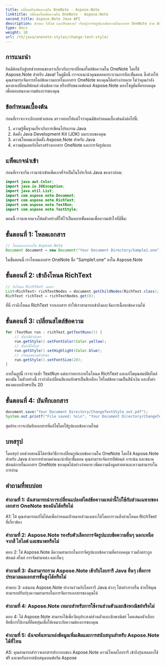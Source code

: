 ```yaml
---
title: เปลี่ยนสไตล์ข้อความใน OneNote - Aspose.Note
linktitle: เปลี่ยนสไตล์ข้อความใน OneNote - Aspose.Note
second_title: Aspose.Note Java API
description: ตัวหนา ไฮไลต์ และปรับขนาด! เรียนรู้การจัดรูปแบบข้อความในเอกสาร OneNote ด้วย Aspose.Note รวมคำแนะนำและรหัสทีละขั้นตอน! #OneNote #Java #Aspose
type: docs
weight: 10
url: /th/java/onenote-styles/change-text-style/
---
```

## การแนะนำ

ยินดีต้อนรับสู่บทช่วยสอนของเราเกี่ยวกับการเปลี่ยนสไตล์ข้อความใน OneNote โดยใช้ Aspose.Note สำหรับ Java! ในคู่มือนี้ เราจะแนะนำคุณตลอดกระบวนการทีละขั้นตอน ซึ่งช่วยให้คุณสามารถจัดการสไตล์ข้อความภายในเอกสาร OneNote ของคุณได้อย่างง่ายดาย ไม่ว่าคุณกำลังมองหาเปลี่ยนสีฟอนต์ เน้นข้อความ หรือปรับขนาดฟอนต์ Aspose.Note มอบโซลูชันที่ครอบคลุมเพื่อตอบสนองความต้องการของคุณ

## ข้อกำหนดเบื้องต้น

ก่อนที่เราจะเจาะลึกบทช่วยสอน ตรวจสอบให้แน่ใจว่าคุณมีข้อกำหนดเบื้องต้นดังต่อไปนี้:

1. ความรู้พื้นฐานเกี่ยวกับการเขียนโปรแกรม Java
2. ติดตั้ง Java Development Kit (JDK) บนระบบของคุณ
3. ดาวน์โหลดและติดตั้ง Aspose.Note สำหรับ Java
4. ความคุ้นเคยกับโครงสร้างเอกสาร OneNote และการจัดรูปแบบ

## แพ็คเกจนำเข้า

ก่อนที่เราจะเริ่ม เรามานำเข้าแพ็คเกจที่จำเป็นในโปรเจ็กต์ Java ของเราก่อน:

```java
import java.awt.Color;
import java.io.IOException;
import java.util.List;
import com.aspose.note.Document;
import com.aspose.note.RichText;
import com.aspose.note.TextRun;
import com.aspose.note.TextStyle;
```

ตอนนี้ เรามาแจกแจงโค้ดตัวอย่างที่ให้ไว้เป็นหลายขั้นตอนเพื่อความเข้าใจที่ดีขึ้น:

## ขั้นตอนที่ 1: โหลดเอกสาร

```java
// โหลดเอกสารลงใน Aspose.Note
Document document = new Document("Your Document Directory/Sample1.one");
```

ในขั้นตอนนี้ เราโหลดเอกสาร OneNote ชื่อ "Sample1.one" ลงใน Aspose.Note

## ขั้นตอนที่ 2: เข้าถึงโหนด RichText

```java
// รับโหนด RichText เฉพาะ
List<RichText> richTextNodes = document.getChildNodes(RichText.class);
RichText richText = richTextNodes.get(0);
```

ที่นี่ เราดึงโหนด RichText จากเอกสาร ทำให้เราสามารถเข้าถึงและจัดการเนื้อหาข้อความได้

## ขั้นตอนที่ 3: เปลี่ยนสไตล์ข้อความ

```java
for (TextRun run : richText.getTextRuns()) {
    // ตั้งค่าสีตัวอักษร
    run.getStyle().setFontColor(Color.yellow);
    // ตั้งค่าสีไฮไลท์
    run.getStyle().setHighlight(Color.blue);
    // กำหนดขนาดตัวอักษร
    run.getStyle().setFontSize(20);
}
```

ภายในลูปนี้ เราจะวนซ้ำ TextRun แต่ละรายการภายในโหนด RichText และแก้ไขคุณสมบัติสไตล์ของมัน ในตัวอย่างนี้ เรากำลังเปลี่ยนสีแบบอักษรเป็นสีเหลือง ไฮไลต์ข้อความเป็นสีน้ำเงิน และตั้งค่าขนาดแบบอักษรเป็น 20

## ขั้นตอนที่ 4: บันทึกเอกสาร

```java
document.save("Your Document Directory/ChangeTextStyle_out.pdf");
System.out.printf("File saved: %s\n", "Your Document Directory/ChangeTextStyle_out.pdf");
```

สุดท้าย เราจะบันทึกเอกสารที่แก้ไขโดยใช้รูปแบบข้อความใหม่

## บทสรุป

โดยสรุป บทช่วยสอนนี้ได้สาธิตวิธีการเปลี่ยนรูปแบบข้อความใน OneNote โดยใช้ Aspose.Note สำหรับ Java ด้วยการทำตามคำแนะนำทีละขั้นตอน คุณสามารถจัดการสีฟอนต์ การเน้น และขนาดฟอนต์ภายในเอกสาร OneNote ของคุณได้อย่างง่ายดาย เพิ่มความดึงดูดสายตาและความสามารถในการอ่าน

## คำถามที่พบบ่อย

### คำถามที่ 1: ฉันสามารถนำการเปลี่ยนแปลงสไตล์ข้อความเหล่านี้ไปใช้กับส่วนเฉพาะของเอกสาร OneNote ของฉันได้หรือไม่

A1: ได้ คุณสามารถแก้ไขโค้ดเพื่อกำหนดเป้าหมายส่วนเฉพาะได้โดยการวนซ้ำผ่านโหนด RichText ที่เกี่ยวข้อง

### คำถามที่ 2: Aspose.Note รองรับตัวเลือกการจัดรูปแบบข้อความอื่นๆ นอกเหนือจากสี ไฮไลต์ และขนาดหรือไม่

ตอบ 2: ใช่ Aspose.Note มีความสามารถในการจัดรูปแบบข้อความที่ครอบคลุม รวมถึงตระกูลฟอนต์ สไตล์ การจัดตำแหน่ง และอื่นๆ

### คำถามที่ 3: ฉันสามารถรวม Aspose.Note เข้ากับไลบรารี Java อื่นๆ เพื่อการประมวลผลเอกสารขั้นสูงได้หรือไม่

คำตอบ 3: แน่นอน Aspose.Note ทำงานร่วมกับไลบรารี Java ต่างๆ ได้อย่างราบรื่น ช่วยให้คุณสามารถปรับปรุงความสามารถในการจัดการเอกสารของคุณได้

### คำถามที่ 4: Aspose.Note เหมาะสำหรับการใช้งานส่วนตัวและเชิงพาณิชย์หรือไม่

ตอบ 4: ได้ Aspose.Note สามารถใช้เพื่อวัตถุประสงค์ส่วนตัวและเชิงพาณิชย์ โดยเสนอตัวเลือกสิทธิ์การใช้งานที่ยืดหยุ่นเพื่อให้เหมาะกับความต้องการของคุณ

### คำถามที่ 5: ฉันจะค้นหาแหล่งข้อมูลเพิ่มเติมและการสนับสนุนสำหรับ Aspose.Note ได้ที่ไหน

A5: คุณสามารถสำรวจเอกสารประกอบของ Aspose.Note ดาวน์โหลดไลบรารี เข้าถึงรุ่นทดลองใช้ฟรี และขอรับการสนับสนุนบนฟอรัม Aspose